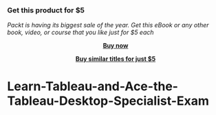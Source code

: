 
### Get this product for $5

<i>Packt is having its biggest sale of the year. Get this eBook or any other book, video, or course that you like just for $5 each</i>


<b><p align='center'>[Buy now](https://packt.link/9781801076364)</p></b>


<b><p align='center'>[Buy similar titles for just $5](https://subscription.packtpub.com/search)</p></b>


# Learn-Tableau-and-Ace-the-Tableau-Desktop-Specialist-Exam